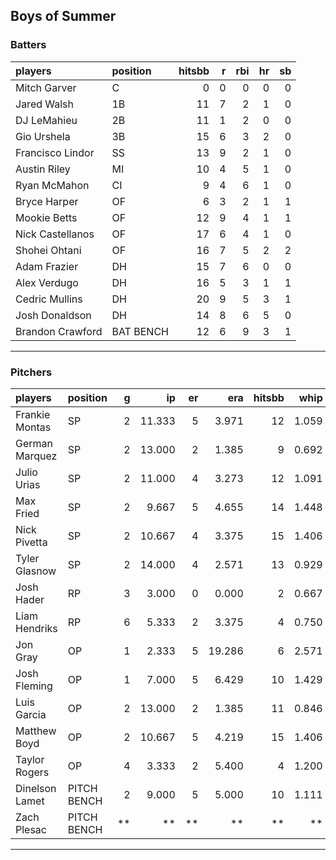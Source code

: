 ## Boys of Summer

### Batters

 
|players          |position  | hitsbb|  r| rbi| hr| sb| 
|:----------------|:---------|------:|--:|---:|--:|--:| 
|Mitch Garver     |C         |      0|  0|   0|  0|  0| 
|Jared Walsh      |1B        |     11|  7|   2|  1|  0| 
|DJ LeMahieu      |2B        |     11|  1|   2|  0|  0| 
|Gio Urshela      |3B        |     15|  6|   3|  2|  0| 
|Francisco Lindor |SS        |     13|  9|   2|  1|  0| 
|Austin Riley     |MI        |     10|  4|   5|  1|  0| 
|Ryan McMahon     |CI        |      9|  4|   6|  1|  0| 
|Bryce Harper     |OF        |      6|  3|   2|  1|  1| 
|Mookie Betts     |OF        |     12|  9|   4|  1|  1| 
|Nick Castellanos |OF        |     17|  6|   4|  1|  0| 
|Shohei Ohtani    |OF        |     16|  7|   5|  2|  2| 
|Adam Frazier     |DH        |     15|  7|   6|  0|  0| 
|Alex Verdugo     |DH        |     16|  5|   3|  1|  1| 
|Cedric Mullins   |DH        |     20|  9|   5|  3|  1| 
|Josh Donaldson   |DH        |     14|  8|   6|  5|  0| 
|Brandon Crawford |BAT BENCH |     12|  6|   9|  3|  1| 

* * *

### Pitchers

 
|players        |position    |  g|     ip| er|    era| hitsbb|  whip| so|  w| sv| 
|:--------------|:-----------|--:|------:|--:|------:|------:|-----:|--:|--:|--:| 
|Frankie Montas |SP          |  2| 11.333|  5|  3.971|     12| 1.059| 10|  1|  0| 
|German Marquez |SP          |  2| 13.000|  2|  1.385|      9| 0.692| 13|  1|  0| 
|Julio Urias    |SP          |  2| 11.000|  4|  3.273|     12| 1.091| 10|  2|  0| 
|Max Fried      |SP          |  2|  9.667|  5|  4.655|     14| 1.448| 11|  1|  0| 
|Nick Pivetta   |SP          |  2| 10.667|  4|  3.375|     15| 1.406| 15|  0|  0| 
|Tyler Glasnow  |SP          |  2| 14.000|  4|  2.571|     13| 0.929| 19|  1|  0| 
|Josh Hader     |RP          |  3|  3.000|  0|  0.000|      2| 0.667|  6|  0|  3| 
|Liam Hendriks  |RP          |  6|  5.333|  2|  3.375|      4| 0.750|  7|  2|  3| 
|Jon Gray       |OP          |  1|  2.333|  5| 19.286|      6| 2.571|  0|  0|  0| 
|Josh Fleming   |OP          |  1|  7.000|  5|  6.429|     10| 1.429|  2|  0|  0| 
|Luis Garcia    |OP          |  2| 13.000|  2|  1.385|     11| 0.846| 14|  2|  0| 
|Matthew Boyd   |OP          |  2| 10.667|  5|  4.219|     15| 1.406|  7|  1|  0| 
|Taylor Rogers  |OP          |  4|  3.333|  2|  5.400|      4| 1.200|  4|  0|  1| 
|Dinelson Lamet |PITCH BENCH |  2|  9.000|  5|  5.000|     10| 1.111| 12|  0|  0| 
|Zach Plesac    |PITCH BENCH | **|     **| **|     **|     **|    **| **| **| **| 


* * *


